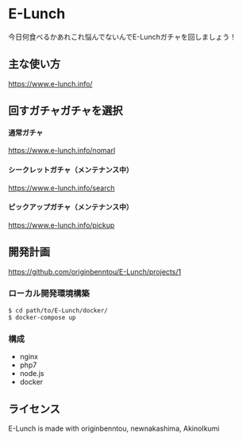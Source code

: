E-Lunch
======================
今日何食べるかあれこれ悩んでないんでE-Lunchガチャを回しましょう！

主な使い方
------
https://www.e-lunch.info/

## 回すガチャガチャを選択 ##
#### 通常ガチャ
https://www.e-lunch.info/nomarl

#### シークレットガチャ（メンテナンス中）
https://www.e-lunch.info/search

#### ピックアップガチャ（メンテナンス中）
https://www.e-lunch.info/pickup

開発計画
--------
https://github.com/originbenntou/E-Lunch/projects/1

### ローカル開発環境構築
```
$ cd path/to/E-Lunch/docker/
$ docker-compose up
```

### 構成
- nginx
- php7
- node.js
- docker

ライセンス
--------
E-Lunch is made with originbenntou, newnakashima, AkinoIkumi

